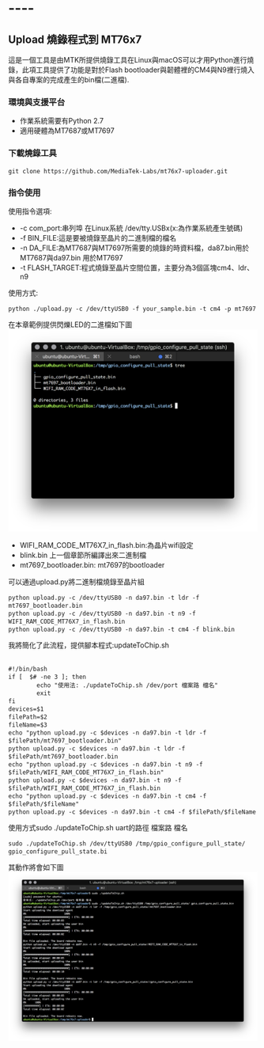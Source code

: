 
# ----

## Upload 燒錄程式到 MT76x7

這是一個工具是由MTK所提供燒錄工具在Linux與macOS可以才用Python進行燒錄，此項工具提供了功能是對於Flash bootloader與韌體裡的CM4與N9裡行燒入與各自專案的完成產生的bin檔(二進檔).

### 環境與支援平台

- 作業系統需要有Python 2.7
- 適用硬體為MT7687或MT7697

### 下載燒錄工具
```
git clone https://github.com/MediaTek-Labs/mt76x7-uploader.git
```

### 指令使用

使用指令選項:
- -c com_port:串列埠 在Linux系統 /dev/tty.USBx(x:為作業系統產生號碼)
- -f BIN_FILE:這是要被燒錄至晶片的二進制檔的檔名
- -n DA_FILE:為MT7687與MT7697所需要的燒錄的時資料檔，da87.bin用於MT7687與da97.bin 用於MT7697
- -t FLASH_TARGET:程式燒錄至晶片空間位置，主要分為3個區塊cm4、ldr、n9

使用方式:
```
python ./upload.py -c /dev/ttyUSB0 -f your_sample.bin -t cm4 -p mt7697
```

在本章範例提供閃爍LED的二進檔如下圖
![02-02-01](imgs/ch02/02-01.png)
- WIFI_RAM_CODE_MT76X7_in_flash.bin:為晶片wifi設定
- blink.bin 上一個章節所編譯出來二進制檔
- mt7697_bootloader.bin: mt7697的bootloader

可以通過upload.py將二進制檔燒錄至晶片組
```
python upload.py -c /dev/ttyUSB0 -n da97.bin -t ldr -f mt7697_bootloader.bin
python upload.py -c /dev/ttyUSB0 -n da97.bin -t n9 -f WIFI_RAM_CODE_MT76X7_in_flash.bin
python upload.py -c /dev/ttyUSB0 -n da97.bin -t cm4 -f blink.bin
```
我將簡化了此流程，提供腳本程式:updateToChip.sh
```

#!/bin/bash
if [  $# -ne 3 ]; then
        echo "使用法: ./updateToChip.sh /dev/port 檔案路 檔名"
        exit
fi
devices=$1
filePath=$2
fileName=$3
echo "python upload.py -c $devices -n da97.bin -t ldr -f $filePath/mt7697_bootloader.bin"
python upload.py -c $devices -n da97.bin -t ldr -f $filePath/mt7697_bootloader.bin
echo "python upload.py -c $devices -n da97.bin -t n9 -f $filePath/WIFI_RAM_CODE_MT76X7_in_flash.bin"
python upload.py -c $devices -n da97.bin -t n9 -f $filePath/WIFI_RAM_CODE_MT76X7_in_flash.bin
echo "python upload.py -c $devices -n da97.bin -t cm4 -f $filePath/$fileName"
python upload.py -c $devices -n da97.bin -t cm4 -f $filePath/$fileName
```

使用方式sudo ./updateToChip.sh uart的路徑 檔案路 檔名
```
sudo ./updateToChip.sh /dev/ttyUSB0 /tmp/gpio_configure_pull_state/  gpio_configure_pull_state.bi

```
其動作將會如下圖
![02-02-02](imgs/ch02/02-02.png)
